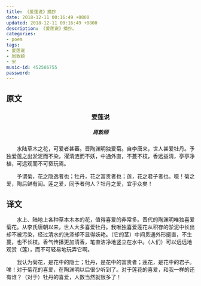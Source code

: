 ```yaml
---
title: 《爱莲说》摘抄
date: 2018-12-11 00:16:49 +0800
updated: 2018-12-11 00:16:49 +0800
description: 《爱莲说》摘抄。
categories: 
- poem
tags: 
- 爱莲说
- 周敦颐
- 宋
music-id: 452586755
password:
---
```

## 原文
<h3 style="text-align:center;">爱莲说</h3>
<h5 style="text-align:center;">周敦颐</h5>
　　水陆草木之花，可爱者甚蕃。晋陶渊明独爱菊。自李唐来，世人甚爱牡丹。予独爱莲之出淤泥而不染，濯清涟而不妖，中通外直，不蔓不枝，香远益清，亭亭净植，可远观而不可亵玩焉。

　　予谓菊，花之隐逸者也；牡丹，花之富贵者也；莲，花之君子者也。噫！菊之爱，陶后鲜有闻。莲之爱，同予者何人？牡丹之爱，宜乎众矣！

## 译文
　　水上、陆地上各种草本木本的花，值得喜爱的非常多。晋代的陶渊明唯独喜爱菊花。从李氏唐朝以来，世人大多喜爱牡丹。我唯独喜爱莲花从积存的淤泥中长出却不被污染，经过清水的洗涤却不显得妖艳。（它的茎）中间贯通外形挺直，不生蔓，也不长枝。香气传播更加清香，笔直洁净地竖立在水中。（人们）可以远远地观赏（莲），而不可轻易地玩弄它啊。

　　我认为菊花，是花中的隐士；牡丹，是花中的富贵者；莲花，是花中的君子。唉！对于菊花的喜爱，在陶渊明以后很少听到了。对于莲花的喜爱，和我一样的还有谁？（对于）牡丹的喜爱，人数当然就很多了！